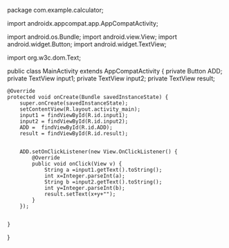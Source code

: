 package com.example.calculator;

import androidx.appcompat.app.AppCompatActivity;

import android.os.Bundle;
import android.view.View;
import android.widget.Button;
import android.widget.TextView;

import org.w3c.dom.Text;

public class MainActivity extends AppCompatActivity {
    private Button ADD;
    private TextView input1;
    private TextView input2;
    private TextView result;

    @Override
    protected void onCreate(Bundle savedInstanceState) {
        super.onCreate(savedInstanceState);
        setContentView(R.layout.activity_main);
        input1 = findViewById(R.id.input1);
        input2 = findViewById(R.id.input2);
        ADD =  findViewById(R.id.ADD);
        result = findViewById(R.id.result);


        ADD.setOnClickListener(new View.OnClickListener() {
            @Override
            public void onClick(View v) {
                String a =input1.getText().toString();
                int x=Integer.parseInt(a);
                String b =input2.getText().toString();
                int y=Integer.parseInt(b);
                result.setText(x+y+"");
            }
        });


    }
}
